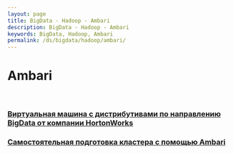 ```yaml
---
layout: page
title: BigData - Hadoop - Ambari
description: BigData - Hadoop - Ambari
keywords: BigData, Hadoop, Ambari
permalink: /ds/bigdata/hadoop/ambari/
---
```


# Ambari

<br/>

### [Виртуальная машина с дистрибутивами по направлению BigData от компании HortonWorks](/ds/bigdata/hadoop/ambari/hortonworks/)

### [Самостоятельная подготовка кластера с помощью Ambari](//javadev.org/bigdata/hadoop/install/ambari/)
